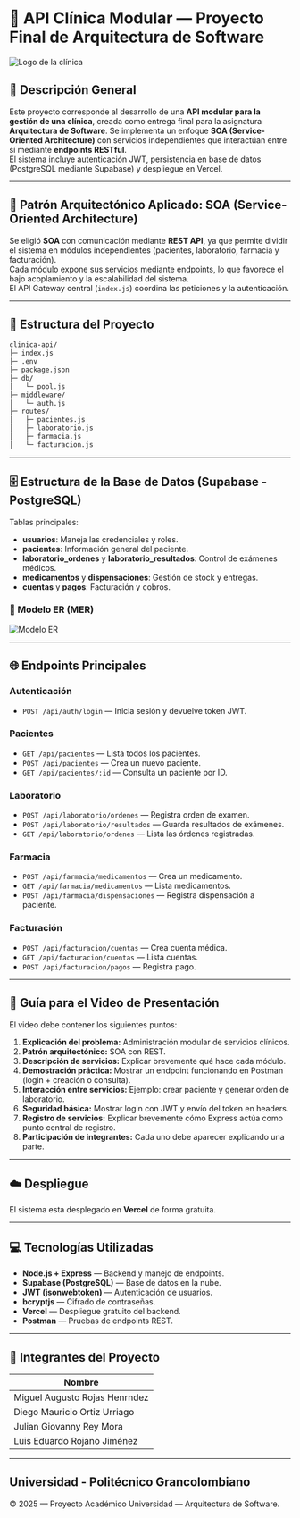 # 🏥 API Clínica Modular — Proyecto Final de Arquitectura de Software

![Logo de la clínica](https://szkqkgwaskukogbyzicv.supabase.co/storage/v1/object/sign/clinica/logo%20api%20clinica.png?token=eyJraWQiOiJzdG9yYWdlLXVybC1zaWduaW5nLWtleV82Y2YyYWZmYy0wMzkyLTQ4MjAtODAwNS1kNWRiYTk3N2RmZTYiLCJhbGciOiJIUzI1NiJ9.eyJ1cmwiOiJjbGluaWNhL2xvZ28gYXBpIGNsaW5pY2EucG5nIiwiaWF0IjoxNzU5NzY2MzUwLCJleHAiOjE3OTEzMDIzNTB9.UomtrOzcN5gouUTEWvXOLL26kcKNursAVSKx2iGDgV8)

## 🧠 Descripción General

Este proyecto corresponde al desarrollo de una **API modular para la gestión de una clínica**, creada como entrega final
para la asignatura **Arquitectura de Software**. Se implementa un enfoque **SOA (Service-Oriented Architecture)** con
servicios independientes que interactúan entre sí mediante **endpoints RESTful**.  
El sistema incluye autenticación JWT, persistencia en base de datos (PostgreSQL mediante Supabase) y despliegue en Vercel.

---

## 🧩 Patrón Arquitectónico Aplicado: SOA (Service-Oriented Architecture)

Se eligió **SOA** con comunicación mediante **REST API**, ya que permite dividir el sistema en módulos independientes
(pacientes, laboratorio, farmacia y facturación).  
Cada módulo expone sus servicios mediante endpoints, lo que favorece el bajo acoplamiento y la escalabilidad del sistema.  
El API Gateway central (`index.js`) coordina las peticiones y la autenticación.

---

## 📁 Estructura del Proyecto

```bash
clinica-api/
├─ index.js
├─ .env
├─ package.json
├─ db/
│   └─ pool.js
├─ middleware/
│   └─ auth.js
├─ routes/
│   ├─ pacientes.js
│   ├─ laboratorio.js
│   ├─ farmacia.js
│   └─ facturacion.js
```

---

## 🗄️ Estructura de la Base de Datos (Supabase - PostgreSQL)

Tablas principales:

- **usuarios**: Maneja las credenciales y roles.
- **pacientes**: Información general del paciente.
- **laboratorio_ordenes** y **laboratorio_resultados**: Control de exámenes médicos.
- **medicamentos** y **dispensaciones**: Gestión de stock y entregas.
- **cuentas** y **pagos**: Facturación y cobros.

### 🧱 Modelo ER (MER)

![Modelo ER](https://szkqkgwaskukogbyzicv.supabase.co/storage/v1/object/sign/clinica/bd.png?token=eyJraWQiOiJzdG9yYWdlLXVybC1zaWduaW5nLWtleV82Y2YyYWZmYy0wMzkyLTQ4MjAtODAwNS1kNWRiYTk3N2RmZTYiLCJhbGciOiJIUzI1NiJ9.eyJ1cmwiOiJjbGluaWNhL2JkLnBuZyIsImlhdCI6MTc1OTc2NjEyMSwiZXhwIjoxNzkxMzAyMTIxfQ.50cS50j7cORdLGAMJRAaYiFrHfpsoUGWMv83Kk5BE2g)

---

## 🌐 Endpoints Principales

### **Autenticación**

- `POST /api/auth/login` — Inicia sesión y devuelve token JWT.

### **Pacientes**

- `GET /api/pacientes` — Lista todos los pacientes.
- `POST /api/pacientes` — Crea un nuevo paciente.
- `GET /api/pacientes/:id` — Consulta un paciente por ID.

### **Laboratorio**

- `POST /api/laboratorio/ordenes` — Registra orden de examen.
- `POST /api/laboratorio/resultados` — Guarda resultados de exámenes.
- `GET /api/laboratorio/ordenes` — Lista las órdenes registradas.

### **Farmacia**

- `POST /api/farmacia/medicamentos` — Crea un medicamento.
- `GET /api/farmacia/medicamentos` — Lista medicamentos.
- `POST /api/farmacia/dispensaciones` — Registra dispensación a paciente.

### **Facturación**

- `POST /api/facturacion/cuentas` — Crea cuenta médica.
- `GET /api/facturacion/cuentas` — Lista cuentas.
- `POST /api/facturacion/pagos` — Registra pago.

---

## 🎥 Guía para el Video de Presentación

El video debe contener los siguientes puntos:

1. **Explicación del problema:** Administración modular de servicios clínicos.
2. **Patrón arquitectónico:** SOA con REST.
3. **Descripción de servicios:** Explicar brevemente qué hace cada módulo.
4. **Demostración práctica:** Mostrar un endpoint funcionando en Postman (login + creación o consulta).
5. **Interacción entre servicios:** Ejemplo: crear paciente y generar orden de laboratorio.
6. **Seguridad básica:** Mostrar login con JWT y envío del token en headers.
7. **Registro de servicios:** Explicar brevemente cómo Express actúa como punto central de registro.
8. **Participación de integrantes:** Cada uno debe aparecer explicando una parte.

---

## ☁️ Despliegue

El sistema esta desplegado en **Vercel** de forma gratuita.

---

## 💻 Tecnologías Utilizadas

- **Node.js + Express** — Backend y manejo de endpoints.
- **Supabase (PostgreSQL)** — Base de datos en la nube.
- **JWT (jsonwebtoken)** — Autenticación de usuarios.
- **bcryptjs** — Cifrado de contraseñas.
- **Vercel** — Despliegue gratuito del backend.
- **Postman** — Pruebas de endpoints REST.

---

## 👥 Integrantes del Proyecto

| Nombre                        |
| ----------------------------- |
| Miguel Augusto Rojas Henrndez |
| Diego Mauricio Ortiz Urriago  |
| Julian Giovanny Rey Mora      |
| Luis Eduardo Rojano Jiménez   |

---

## Universidad - Politécnico Grancolombiano

© 2025 — Proyecto Académico Universidad — Arquitectura de Software.
